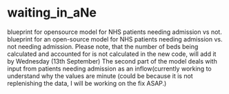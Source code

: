 # waiting_in_aNe
blueprint for opensource model for NHS patients needing admission vs not.
blueprint for an open-source model for NHS patients needing admission vs. not needing admission. Please note, that the number of beds being calculated and accounted for is not calculated in the new code, will add it by Wednesday (13th September) The second part of the model deals with input from patients needing admission as an inflow(currently working to understand why the values are minute (could be because it is not replenishing the data, I will be working on the fix ASAP.)
